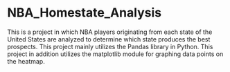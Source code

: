 # NBA_Homestate_Analysis

This is a project in which NBA players originating from each state of the United States are analyzed to determine which state produces the best prospects. This project mainly utilizes the Pandas library in Python. This project in addition utilizes the matplotlib module for graphing data points on the heatmap.
